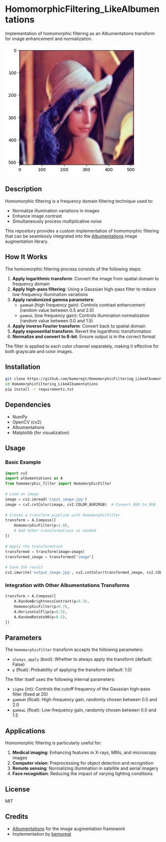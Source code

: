 # HomomorphicFiltering_LikeAlbumentations

Implementation of homomorphic filtering as an Albumentations transform for image enhancement and normalization.

![Homomorphic Filtering Example](homolena.gif)

## Description

Homomorphic filtering is a frequency domain filtering technique used to:
- Normalize illumination variations in images
- Enhance image contrast
- Simultaneously process multiplicative noise

This repository provides a custom implementation of homomorphic filtering that can be seamlessly integrated into the [Albumentations](https://github.com/albumentations-team/albumentations) image augmentation library.

## How It Works

The homomorphic filtering process consists of the following steps:

1. **Apply logarithmic transform**: Convert the image from spatial domain to frequency domain
2. **Apply high-pass filtering**: Using a Gaussian high-pass filter to reduce low-frequency illumination variations
3. **Apply randomized gamma parameters**: 
   - `gammaH` (high frequency gain): Controls contrast enhancement (random value between 0.5 and 2.0)
   - `gammaL` (low frequency gain): Controls illumination normalization (random value between 0.0 and 1.5)
4. **Apply inverse Fourier transform**: Convert back to spatial domain
5. **Apply exponential transform**: Revert the logarithmic transformation
6. **Normalize and convert to 8-bit**: Ensure output is in the correct format

The filter is applied to each color channel separately, making it effective for both grayscale and color images.

## Installation

```bash
git clone https://github.com/bemoregt/HomomorphicFiltering_LikeAlbumentations.git
cd HomomorphicFiltering_LikeAlbumentations
pip install -r requirements.txt
```

## Dependencies

- NumPy
- OpenCV (cv2)
- Albumentations
- Matplotlib (for visualization)

## Usage

### Basic Example

```python
import cv2
import albumentations as A
from homomorphic_filter import HomomorphicFilter

# Load an image
image = cv2.imread('input_image.jpg')
image = cv2.cvtColor(image, cv2.COLOR_BGR2RGB)  # Convert BGR to RGB

# Create a transform pipeline with HomomorphicFilter
transform = A.Compose([
    HomomorphicFilter(p=1.0),
    # Add other transformations as needed
])

# Apply the transformation
transformed = transform(image=image)
transformed_image = transformed["image"]

# Save the result
cv2.imwrite('output_image.jpg', cv2.cvtColor(transformed_image, cv2.COLOR_RGB2BGR))
```

### Integration with Other Albumentations Transforms

```python
transform = A.Compose([
    A.RandomBrightnessContrast(p=0.3),
    HomomorphicFilter(p=0.7),
    A.HorizontalFlip(p=0.5),
    A.RandomRotate90(p=0.5),
])
```

## Parameters

The `HomomorphicFilter` transform accepts the following parameters:

- `always_apply` (bool): Whether to always apply the transform (default: False)
- `p` (float): Probability of applying the transform (default: 1.0)

The filter itself uses the following internal parameters:

- `sigma` (int): Controls the cutoff frequency of the Gaussian high-pass filter (fixed at 20)
- `gammaH` (float): High-frequency gain, randomly chosen between 0.5 and 2.0
- `gammaL` (float): Low-frequency gain, randomly chosen between 0.0 and 1.5

## Applications

Homomorphic filtering is particularly useful for:

1. **Medical imaging**: Enhancing features in X-rays, MRIs, and microscopy images
2. **Computer vision**: Preprocessing for object detection and recognition
3. **Remote sensing**: Normalizing illumination in satellite and aerial imagery
4. **Face recognition**: Reducing the impact of varying lighting conditions

## License

MIT

## Credits

- [Albumentations](https://github.com/albumentations-team/albumentations) for the image augmentation framework
- Implementation by [bemoregt](https://github.com/bemoregt)
